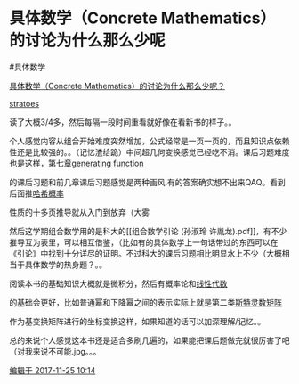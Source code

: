 # 具体数学（Concrete Mathematics）的讨论为什么那么少呢
#具体数学 

[具体数学（Concrete Mathematics）的讨论为什么那么少呢？](https://www.zhihu.com/question/22182586/answer/264557373)


[stratoes](https://www.zhihu.com/people/stratoes)

读了大概3/4多，然后每隔一段时间重看就好像在看新书的样子。。

个人感觉内容从组合开始难度突然增加，公式经常是一页一页的，而且知识点依赖性还是比较强的。。（记忆渣给跪）中间超几何变换感觉已经吃不消。课后习题难度也是这样，第七章[generating function](https://www.zhihu.com/search?q=generating+function&search_source=Entity&hybrid_search_source=Entity&hybrid_search_extra=%7B%22sourceType%22%3A%22answer%22%2C%22sourceId%22%3A264557373%7D)

的课后习题和前几章课后习题感觉是两种画风.有的答案确实想不出来QAQ。看到后面推[哈希概率](https://www.zhihu.com/search?q=%E5%93%88%E5%B8%8C%E6%A6%82%E7%8E%87&search_source=Entity&hybrid_search_source=Entity&hybrid_search_extra=%7B%22sourceType%22%3A%22answer%22%2C%22sourceId%22%3A264557373%7D)

性质的十多页推导就从入门到放弃（大雾

然后这学期组合数学用的是科大的[[组合数学引论 (孙淑玲 许胤龙).pdf]]，有不少推导互为表里，可以相互借鉴，（比如有的具体数学上一句话带过的东西可以在《引论》中找到十分详尽的证明。不过科大的课后习题相比明显水上不少（大概相当于具体数学的热身题？。。

阅读本书的基础知识大概就是微积分，然后有概率论和[线性代数](https://www.zhihu.com/search?q=%E7%BA%BF%E6%80%A7%E4%BB%A3%E6%95%B0&search_source=Entity&hybrid_search_source=Entity&hybrid_search_extra=%7B%22sourceType%22%3A%22answer%22%2C%22sourceId%22%3A264557373%7D)

的基础会更好，比如普通幂和下降幂之间的表示实际上就是第二类[斯特灵数矩阵](https://www.zhihu.com/search?q=%E6%96%AF%E7%89%B9%E7%81%B5%E6%95%B0%E7%9F%A9%E9%98%B5&search_source=Entity&hybrid_search_source=Entity&hybrid_search_extra=%7B%22sourceType%22%3A%22answer%22%2C%22sourceId%22%3A264557373%7D)

作为基变换矩阵进行的坐标变换这样，如果知道的话可以加深理解/记忆。。

总的来说个人感觉这本书还是适合多刷几遍的，如果能把课后题做完就很厉害了吧（对我来说不可能.jpg。。。

[编辑于 2017-11-25 10:14](https://www.zhihu.com/question/22182586/answer/264557373)